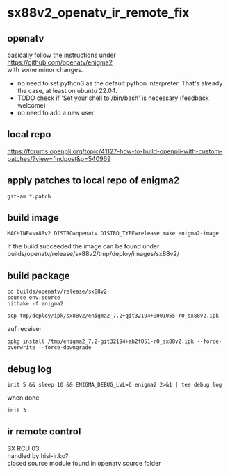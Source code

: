 # sx88v2_openatv_ir_remote_fix

## openatv

basically follow the instructions under  
https://github.com/openatv/enigma2  
with some minor changes.

- no need to set python3 as the default python interpreter. That's already the case, at least on ubuntu 22.04.
- TODO check if 'Set your shell to /bin/bash' is necessary (feedback welcome)
- no need to add a new user

## local repo

https://forums.openpli.org/topic/41127-how-to-build-openpli-with-custom-patches/?view=findpost&p=540969

## apply patches to local repo of enigma2
```
git-am *.patch
```
## build image
```
MACHINE=sx88v2 DISTRO=openatv DISTRO_TYPE=release make enigma2-image
```
If the build succeeded the image can be found under  
builds/openatv/release/sx88v2/tmp/deploy/images/sx88v2/

## build package

```
cd builds/openatv/release/sx88v2
source env.source
bitbake -f enigma2
```

```
scp tmp/deploy/ipk/sx88v2/enigma2_7.2+git32194+9001055-r0_sx88v2.ipk
```

auf receiver
```
opkg install /tmp/enigma2_7.2+git32194+ab2f051-r0_sx88v2.ipk --force-overwrite --force-downgrade
```
## debug log
```
init 5 && sleep 10 && ENIGMA_DEBUG_LVL=6 enigma2 2>&1 | tee debug.log
```

when done
```
init 3
```

## ir remote control

SX RCU 03  
handled by hisi-ir.ko?  
closed source module found in openatv source folder
